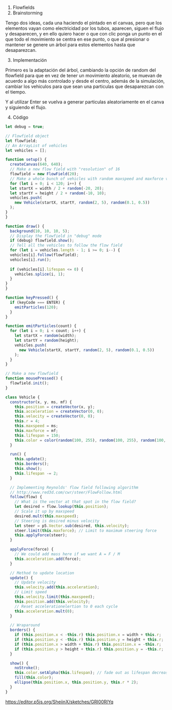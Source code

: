 1. Flowfields
2. Brainstorming

Tengo dos ideas, cada una haciendo el pintado en el canvas, pero que los elementos vayan como electricidad por los tubos, aparecen, siguen el flujo y desaparecen, y en ello quiero hacer o que con clic ponga un punto en el que todo el movimiento se centra en ese punto, o que al presionar o mantener se genere un árbol para estos elementos hasta que desaparezcan.

3. Implementación

Primero es la adaptación del árbol, cambiando la opción de random del flowfield para que en vez de tener un movimiento aleatorio, se muevan de acuerdo a algo más controlado y desde el centro, además de la simulación, cambiar los vehiculos para que sean una particulas que desaparezcan con el tiempo.

Y al utilizar Enter se vuelva a generar particulas aleatoriamente en el canva y siguiendo el flujo.

4. Código

```js
let debug = true;

// Flowfield object
let flowfield;
// An ArrayList of vehicles
let vehicles = [];

function setup() {
  createCanvas(640, 640);
  // Make a new flow field with "resolution" of 16
  flowfield = new FlowField(20);
  // Make a whole bunch of vehicles with random maxspeed and maxforce values
  for (let i = 0; i < 120; i++) {
  let startX = width / 2 + random(-20, 20);
  let startY = height / 2 + random(-10, 10);
  vehicles.push(
    new Vehicle(startX, startY, random(2, 5), random(0.1, 0.5))
  );
}
}

function draw() {
  background(10, 10, 10, 5);
  // Display the flowfield in "debug" mode
  if (debug) flowfield.show();
  // Tell all the vehicles to follow the flow field
  for (let i = vehicles.length - 1; i >= 0; i--) {
  vehicles[i].follow(flowfield);
  vehicles[i].run();
  
  if (vehicles[i].lifespan <= 0) {
    vehicles.splice(i, 1);
  }
}
}

function keyPressed() {
  if (keyCode === ENTER) {
    emitParticles(120);
  }
}

function emitParticles(count) {
  for (let i = 0; i < count; i++) {
    let startX = random(width);
    let startY = random(height);
    vehicles.push(
      new Vehicle(startX, startY, random(2, 5), random(0.1, 0.5))
    );
  }
}

// Make a new flowfield
function mousePressed() {
  flowfield.init();
}

class Vehicle {
  constructor(x, y, ms, mf) {
    this.position = createVector(x, y);
    this.acceleration = createVector(0, 0);
    this.velocity = createVector(0, 0);
    this.r = 4;
    this.maxspeed = ms;
    this.maxforce = mf;
    this.lifespan = 150;
    this.color = color(random(100, 255), random(100, 255), random(100, 255));
  }

  run() {
    this.update();
    this.borders();
    this.show();
    this.lifespan -= 2;
  }

  // Implementing Reynolds' flow field following algorithm
  // http://www.red3d.com/cwr/steer/FlowFollow.html
  follow(flow) {
    // What is the vector at that spot in the flow field?
    let desired = flow.lookup(this.position);
    // Scale it up by maxspeed
    desired.mult(this.maxspeed);
    // Steering is desired minus velocity
    let steer = p5.Vector.sub(desired, this.velocity);
    steer.limit(this.maxforce); // Limit to maximum steering force
    this.applyForce(steer);
  }

  applyForce(force) {
    // We could add mass here if we want A = F / M
    this.acceleration.add(force);
  }

  // Method to update location
  update() {
    // Update velocity
    this.velocity.add(this.acceleration);
    // Limit speed
    this.velocity.limit(this.maxspeed);
    this.position.add(this.velocity);
    // Reset accelerationelertion to 0 each cycle
    this.acceleration.mult(0);
  }

  // Wraparound
  borders() {
    if (this.position.x < -this.r) this.position.x = width + this.r;
    if (this.position.y < -this.r) this.position.y = height + this.r;
    if (this.position.x > width + this.r) this.position.x = -this.r;
    if (this.position.y > height + this.r) this.position.y = -this.r;
  }

  show() {
    noStroke();
    this.color.setAlpha(this.lifespan); // fade out as lifespan decreases
    fill(this.color);
    ellipse(this.position.x, this.position.y, this.r * 2);
  }
}
```

https://editor.p5js.org/SheiinX/sketches/GRI00RlYq
